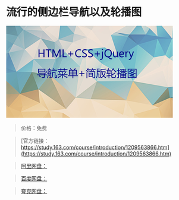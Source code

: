 # 流行的侧边栏导航以及轮播图

![img](../../../assets/study163/free/4938940f81884a59b39375ef2485f1b3.png)

> 价格：免费

> [官方链接：https://study.163.com/course/introduction/1209563866.htm](https://study.163.com/course/introduction/1209563866.htm)

> [阿里网盘：]()

> [百度网盘：]()

> [夸克网盘：]()
